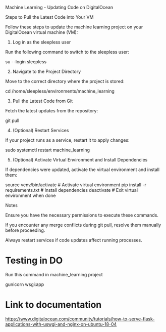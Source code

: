 Machine Learning - Updating Code on DigitalOcean

Steps to Pull the Latest Code into Your VM

Follow these steps to update the machine learning project on your DigitalOcean virtual machine (VM):

1. Log in as the sleepless user

Run the following command to switch to the sleepless user:

su --login sleepless

2. Navigate to the Project Directory

Move to the correct directory where the project is stored:

cd /home/sleepless/environments/machine_learning

3. Pull the Latest Code from Git

Fetch the latest updates from the repository:

git pull

4. (Optional) Restart Services

If your project runs as a service, restart it to apply changes:

sudo systemctl restart machine_learning

5. (Optional) Activate Virtual Environment and Install Dependencies

If dependencies were updated, activate the virtual environment and install them:

source venv/bin/activate  # Activate virtual environment
pip install -r requirements.txt  # Install dependencies
deactivate  # Exit virtual environment when done

Notes

Ensure you have the necessary permissions to execute these commands.

If you encounter any merge conflicts during git pull, resolve them manually before proceeding.

Always restart services if code updates affect running processes.

# Testing in DO

Run this command in machine_learning project

gunicorn wsgi:app


# Link to documentation

https://www.digitalocean.com/community/tutorials/how-to-serve-flask-applications-with-uswgi-and-nginx-on-ubuntu-18-04